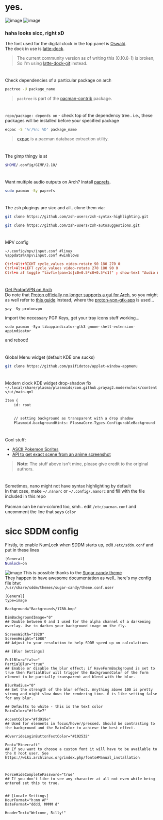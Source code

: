 # yes.

<!---![image](https://user-images.githubusercontent.com/64155209/147652622-ea27ccee-03a7-4846-ad0d-1e88e215cd8a.png)--->
![image](https://user-images.githubusercontent.com/64155209/167782972-710a59e5-96d1-4188-a292-7a0aad7b4403.png)
![image](https://user-images.githubusercontent.com/64155209/167783477-eaccf80d-2b74-4641-a312-d84937e58e22.png)

### haha looks sicc, right xD
The font used for the digital clock in the top panel is [Oswald](https://fonts.google.com/specimen/Oswald).</br>
The dock in use is [latte-dock](https://archlinux.org/packages/community/x86_64/latte-dock/).
> The current community version as of writing this (0.10.8-1) is broken, So I'm using [latte-dock-git](https://aur.archlinux.org/packages/latte-dock-git) instead.

#
Check dependencies of a particular package on arch
```sh
pactree -U package_name
```
> `pactree` is part of the [pacman-contrib](https://archlinux.org/packages/community/x86_64/pacman-contrib/) package.

#
`repo/package: depends on` - check top of the dependency tree.. i.e., these packages will be installed before your specified package
```sh
ecpac -S '%r/%n: %D' package_name
```
> [expac](https://archlinux.org/packages/community/x86_64/expac/) is a pacman database extraction utility.

#
The gimp thingy is at
```sh
$HOME/.config/GIMP/2.10/
```

#
Want multiple audio outputs on Arch? Install [paprefs](https://archlinux.org/packages/extra/x86_64/paprefs/).
```sh
sudo pacman -Sy paprefs
```


#
The zsh plugings are sicc and all.. clone them via:</br>
```sh
git clone https://github.com/zsh-users/zsh-syntax-highlighting.git
```

```sh
git clone https://github.com/zsh-users/zsh-autosuggestions.git
```


#
MPV config</br>
```shell
~/.config/mpv/input.conf #linux
%appdata%\mpv\input.conf #winblows
```
```conf
Ctrl+Alt+RIGHT cycle_values video-rotate 90 180 270 0
Ctrl+Alt+LEFT cycle_values video-rotate 270 180 90 0
Ctrl+m af toggle "lavfi=[pan=1c|c0=0.5*c0+0.5*c1]" ; show-text "Audio mix Mono Toggled."
```

#
[Get ProtonVPN on Arch](https://web.archive.org/web/20230811144628/https://protonvpn.com/support/official-linux-client-arch/)</br>
Do note that [Proton officially no longer supports a gui for Arch](https://www.reddit.com/r/ProtonVPN/comments/17clwac/comment/k5r1qdg/), so you might as well refer to [this guide](https://wiki.archlinux.org/title/ProtonVPN) instead, where the [proton-vpn-gtk-app](https://aur.archlinux.org/packages/proton-vpn-gtk-app) is used...
```shell
yay -Sy protonvpn
```
import the necessary PGP Keys, get your tray icons stuff working...
```shell
sudo pacman -Syu libappindicator-gtk3 gnome-shell-extension-appindicator
```
and reboot!


#
Global Menu widget (default KDE one sucks)
```sh
git clone https://github.com/psifidotos/applet-window-appmenu
```

#
Modern clock KDE widget drop-shadow fix</br>
`~/.local/share/plasma/plasmoids/com.github.prayag2.modernclock/contents/ui/main.qml`
```xml
Item {
    id: root
    
    
    // setting background as transparent with a drop shadow
    Plasmoid.backgroundHints: PlasmaCore.Types.ConfigurableBackground
```

#
Cool stuff: 
- [ASCII Pokemon Sprites](https://gitlab.com/phoneybadger/pokemon-colorscripts)
- [API to get exact scene from an anime screenshot](https://soruly.github.io/trace.moe-api/)
> **Note:** The stuff above isn't mine, please give credit to the original authors.

#
Sometimes, nano might not have syntax highlighting by default</br>
In that case, make `~/.nanorc` or `~/.config/.nanorc` and fill with the file included in this repo</br></br>
Pacman can be non-colored too, smh..
edit `/etc/pacman.conf` and uncomment the line that says `Color`

# sicc SDDM config
Firstly, to enable NumLock when SDDM starts up, edit `/etc/sddm.conf` and put in these lines
```sh
[General]
Numlock=on
```
![image](https://user-images.githubusercontent.com/64155209/147652794-8ff09543-2c43-4dfe-81ea-28f694fd5a2c.png)
This is possible thanks to the [Sugar candy theme](https://www.pling.com/p/1312658)</br>
They happen to have awesome documentation as well.. here's my config file btw:</br>
`/usr/share/sddm/themes/sugar-candy/theme.conf.user`
```properties
[General]
type=image

Background="Backgrounds/1780.bmp"

DimBackgroundImage="0"
## Double between 0 and 1 used for the alpha channel of a darkening overlay. Use to darken your background image on the fly.

ScreenWidth="1920"
ScreenHeight="1080"
## Adjust to your resolution to help SDDM speed up on calculations

## [Blur Settings]

FullBlur="false"
PartialBlur="true"
## Enable or disable the blur effect; if HaveFormBackground is set to true then PartialBlur will trigger the BackgroundColor of the form element to be partially transparent and blend with the blur.

BlurRadius="0"
## Set the strength of the blur effect. Anything above 100 is pretty strong and might slow down the rendering time. 0 is like setting false for any blur.

## Defaults to white - this is the text color
MainColor="#ffe3e7"

AccentColor="#fd919e"
## Used for elements in focus/hover/pressed. Should be contrasting to the background and the MainColor to achieve the best effect.

#OverrideLoginButtonTextColor="#192532"

Font="Minecraft"
## If you want to choose a custom font it will have to be available to the X root user. See https://wiki.archlinux.org/index.php/fonts#Manual_installation



ForceHideCompletePassword="true"
## If you don't like to see any character at all not even while being entered set this to true.


## [Locale Settings]
HourFormat="h:mm AP"
DateFormat="dddd, MMMM d"

HeaderText="Welcome, Billy!"
```

